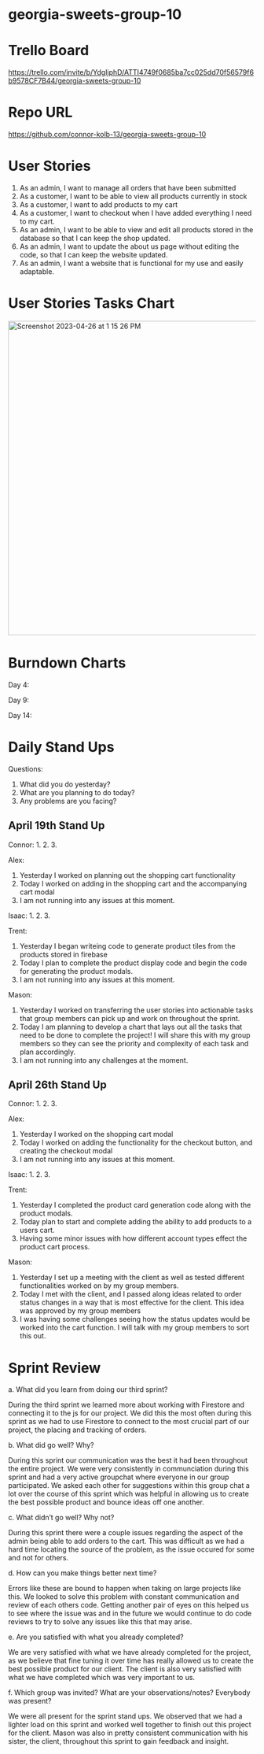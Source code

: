 # georgia-sweets-group-10

# Trello Board

https://trello.com/invite/b/YdgIjphD/ATTI4749f0685ba7cc025dd70f56579f6b9578CF7B44/georgia-sweets-group-10

# Repo URL

https://github.com/connor-kolb-13/georgia-sweets-group-10

# User Stories

1. As an admin, I want to manage all orders that have been submitted
2. As a customer, I want to be able to view all products currently in stock
3. As a customer, I want to add products to my cart
4. As a customer, I want to checkout when I have added everything I need to my cart.
5. As an admin, I want to be able to view and edit all products stored in the database so that I can keep the shop updated.
6. As an admin, I want to update the about us page without editing the code, so that I can keep the website updated.
7. As an admin, I want a website that is functional for my use and easily adaptable.

# User Stories Tasks Chart
<img width="639" alt="Screenshot 2023-04-26 at 1 15 26 PM" src="https://user-images.githubusercontent.com/93365258/234666549-fbd4e47d-e93f-4621-a6bc-e7b61bbfcfc0.png">



# Burndown Charts
Day 4:


Day 9:

Day 14:


# Daily Stand Ups

Questions:

1. What did you do yesterday?
2. What are you planning to do today?
3. Any problems are you facing?

## April 19th Stand Up

Connor:
1. 
2. 
3. 

Alex:
1. Yesterday I worked on planning out the shopping cart functionality 
2. Today I worked on adding in the shopping cart and the accompanying cart modal
3. I am not running into any issues at this moment.

Isaac:
1. 
2. 
3. 

Trent:
1. Yesterday I began writeing code to generate product tiles from the products stored in firebase
2. Today I plan to complete the product display code and begin the code for generating the product modals.
3. I am not running into any issues at this moment.

Mason:
1. Yesterday I worked on transferring the user stories into actionable tasks that group members can pick up and work on throughout the sprint.
2. Today I am planning to develop a chart that lays out all the tasks that need to be done to complete the project! I will share this with my group members so they can see the priority and complexity of each task and plan accordingly.
3. I am not running into any challenges at the moment.

## April 26th Stand Up

Connor:
1. 
2. 
3. 

Alex:
1. Yesterday I worked on the shopping cart modal
2. Today I worked on adding the functionality for the checkout button, and creating the checkout modal
3. I am not running into any issues at this moment.

Isaac:
1. 
2. 
3. 

Trent:
1. Yesterday I completed the product card generation code along with the product modals.
2. Today plan to start and complete adding the ability to add products to a users cart.
3. Having some minor issues with how different account types effect the product cart process. 

Mason:
1. Yesterday I set up a meeting with the client as well as tested different functionalities worked on by my group members.
2. Today I met with the client, and I passed along ideas related to order status changes in a way that is most effective for the client. This idea was approved by my group members
3. I was having some challenges seeing how the status updates would be worked into the cart function. I will talk with my group members to sort this out.

# Sprint Review

a. What did you learn from doing our third sprint?
<p>During the third sprint we learned more about working with Firestore and connecting it to the js for our project. We did this the most often during this sprint as we had to use Firestore to connect to the most crucial part of our project, the placing and tracking of orders.</p>

b. What did go well? Why?
<p>During this sprint our communication was the best it had been throughout the entire project. We were very consistently in communciation during this sprint and had a very active groupchat where everyone in our group participated. We asked each other for suggestions within this group chat a lot over the course of this sprint which was helpful in allowing us to create the best possible product and bounce ideas off one another.</p>


c. What didn’t go well? Why not?
<p>During this sprint there were a couple issues regarding the aspect of the admin being able to add orders to the cart. This was difficult as we had a hard time locating the source of the problem, as the issue occured for some and not for others.</p>


d. How can you make things better next time?
<p>Errors like these are bound to happen when taking on large projects like this. We looked to solve this problem with constant communication and review of each others code. Getting another pair of eyes on this helped us to see where the issue was and in the future we would continue to do code reviews to try to solve any issues like this that may arise. </p>


e. Are you satisfied with what you already completed?
<p>We are very satisfied with what we have already completed for the project, as we believe that fine tuning it over time has really allowed us to create the best possible product for our client. The client is also very satisfied with what we have completed which was very important to us.</p>

f. Which group was invited? What are your observations/notes? Everybody was present?
<p>We were all present for the sprint stand ups. We observed that we had a lighter load on this sprint and worked well together to finish out this project for the client. Mason was also in pretty consistent communication with his sister, the client, throughout this sprint to gain feedback and insight.</p>
